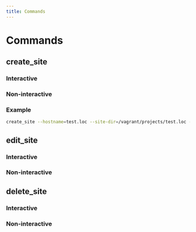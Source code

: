 ```yaml
---
title: Commands
---
```


# Commands

<!-- **PXL Web Vagrant** makes it easy to manage sites through built-in [`create_site`](/sites/#create), [`edit_site_conf`](/sites/#edit_site_conf) and [`delete_site`](/sites/#delete) shell commands. -->

## create_site

### Interactive
### Non-interactive

### Example

```bash
create_site --hostname=test.loc --site-dir=/vagrant/projects/test.loc --php=7.3 --no-backup --overwrite --git-repo= --boilerplate= --public-dir= --db-driver=mysql --db-name=test --show-command --save-config
```

## edit_site

### Interactive
### Non-interactive

## delete_site

### Interactive
### Non-interactive

